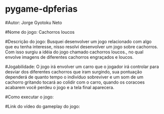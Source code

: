 # pygame-dpferias

#Autor:
Jorge Gyotoku Neto

#Nome do jogo:
Cachorros loucos

#Descrição do jogo:
Busquei desenvolver um jogo relacionado com algo que eu tenha interesse, nisso resolvi desenvolver um jogo sobre cachorros. Com isso surgiu a idéia do jogo chamado cachorros loucos., no qual envolve imagens de diferentes cachorros engraçados e loucos.

#Jogabilidade:
O jogo irá envolver um carro que o jogador irá controlar para desviar dos diferentes cachorros que iram surgindo, sua pontuação dependerá de quanto tempo o indivíduo sobreviver e um som de um cachorro gritando tocará ao colidir com o carro, quando os coracoes acabarem você perdeu o jogo e a tela final aparecera.

#Como executar o jogo:

#Link do vídeo do gameplay do jogo:
